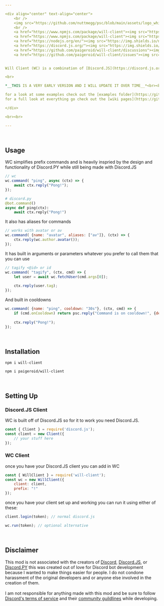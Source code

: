 ```yaml
---

<div align="center" text-align="center">
	<br />
	<img src="https://github.com/nuttmegg/psc/blob/main/assets/logo_white.png">
	<br />
	<a href="https://www.npmjs.com/package/will-client"><img src="https://img.shields.io/npm/v/will-client?style=flat&color=red&logo=npm&logoColor=white" alt="version" />
	<a href="https://www.npmjs.com/package/will-client"><img src="https://img.shields.io/npm/dt/will-client?style=flat&color=green&logo=docusign&logoColor=white" alt="downloads" />
	<a href="https://nodejs.org/en/"><img src="https://img.shields.io/node/v/discord.js?logo=node.js&logoColor=white" alt="node.js version" />
	<a href="https://discord.js.org/"><img src="https://img.shields.io/badge/discord.js-v14.7.1-blue?style=flat&color=7289da&logo=discord&logoColor=white" alt="discord.js version" /></a>
	<a href="https://github.com/paigeroid/will-client/discussions"><img src="https://img.shields.io/github/discussions/paigeroid/will-client?logo=google%20chat&logoColor=white" alt="discussions" />
	<a href="https://github.com/paigeroid/will-client/issues"><img src="https://img.shields.io/github/issues/paigeroid/will-client" alt="issues" />
	

Will Client (WC) is a combination of [Discord.JS](https://discord.js.org/) and [Discord.PY](https://github.com/Rapptz/discord.py) made in [Node.JS](https://nodejs.org/en/) to solve most of the annoying parts of Discord.JS and possibly welcome users into Node.JS

<br>

*__THIS IS A VERY EARLY VERSION AND I WILL UPDATE IT OVER TIME__*<br><br>

for a look at some examples check out the [examples folder](https://github.com/paigeroid/will-client/tree/main/examples)<br>
for a full look at everything go check out the [wiki pages](https://github.com/paigeroid/will-client/wiki)

</div>

<br><br>

---
```


<br>
		
## Usage
WC simplifies prefix commands and is heavily inspried by the design and functionality of Discord.PY while still being made with Discord.JS
```js
// wc
wc.command( "ping", async (ctx) => {
	await ctx.reply("Pong!");		
});
```
```py
# discord.py
@bot.command()
async def ping(ctx):
	await ctx.reply("Pong!")
```
It also has aliases for commands
```js
// works with avatar or av
wc.command( {name: "avatar", aliases: ["av"]}, (ctx) => {
	ctx.reply(wc.author.avatar());	
});
```
It has built in arguments or parameters whatever you prefer to call them that you can use
```js
// tagify <@id> or id
wc.command( "tagify", (ctx, cmd) => {
	let user = await wc.fetchUser(cmd.args[0]);
	
	ctx.reply(user.tag);
});
```
And built in cooldowns
```js
wc.command( {name: "ping", cooldown: "30s"}, (ctx, cmd) => {
	if (cmd.onCooldown) return psc.reply("Command is on cooldown!", {deleteAfter: "3s"});
	
	ctx.reply("Pong!");
});
```
		
<br>

## Installation
```console
npm i will-client
```
```console
npm i paigeroid/will-client
```

<br>

## Setting Up
### **Discord.JS Client**
WC is built off of Discord.JS so for it to work you need Discord.JS.
```js
const { Client } = require('discord.js');
const client = new Client({
	// your stuff here
});
```
### **WC Client**
once you have your Discord.JS client you can add in WC
```js
const { WillClient } = require('will-client');
const wc = new WillClient({
	client: client,
	prefix: "!" 
});
```
once you have your client set up and working you can run it using either of these:
```js
client.login(token); // normal discord.js

wc.run(token); // optional alternative
```
<br>

## Disclaimer
This mod is not associated with the creators of [Discord](https://discord.com), [Discord.JS](https://discord.js.org), or [Discord.PY](https://github.com/Rapptz/discord.py) this was created out of love for Discord bot development because I wanted to make things easier for people. I do not condone harassment of the original developers and or anyone else involved in the creation of them.<br><br>
I am not responsible for anything made with this mod and be sure to follow [Discord's terms of service](https://discord.com/terms) and their [community guildlines](https://discord.com/guidelines) while developing.
